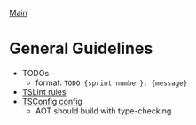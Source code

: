 [Main](../readme.md)

# General Guidelines

- TODOs
    - format: `TODO {sprint number}: {message}`
- [TSLint rules](./tslint.json)
- [TSConfig config](./tsconfig.json)
    - AOT should build with type-checking